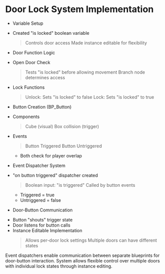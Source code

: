 # Door Lock System Implementation

* Variable Setup
 - Created "is locked" boolean variable
   > Controls door access
   > Made instance editable for flexibility

* Door Function Logic
 - Open Door Check
   > Tests "is locked" before allowing movement
   > Branch node determines access
 - Lock Functions
   > Unlock: Sets "is locked" to false
   > Lock: Sets "is locked" to true

* Button Creation (BP_Button)
 - Components
   > Cube (visual)
   > Box collision (trigger)
 - Events
   > Button Triggered
   > Button Untriggered
     * Both check for player overlap

* Event Dispatcher System
 - "on button triggered" dispatcher created
   > Boolean input: "is triggered"
   > Called by button events
     * Triggered = true
     * Untriggered = false

* Door-Button Communication
 - Button "shouts" trigger state
 - Door listens for button calls
 - Instance Editable Implementation
   > Allows per-door lock settings
   > Multiple doors can have different states

Event dispatchers enable communication between separate blueprints for door-button interaction. System allows flexible control over multiple doors with individual lock states through instance editing.
